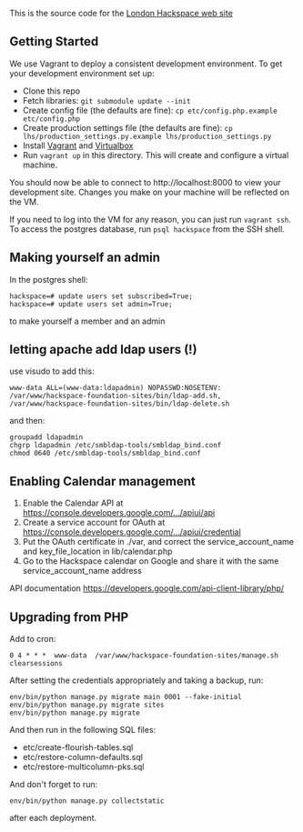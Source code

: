 This is the source code for the [London Hackspace web site](https://london.hackspace.org.uk)

## Getting Started

We use Vagrant to deploy a consistent development environment. To get
your development environment set up:

* Clone this repo
* Fetch libraries: `git submodule update --init`
* Create config file (the defaults are fine): `cp etc/config.php.example etc/config.php`
* Create production settings file (the defaults are fine): `cp lhs/production_settings.py.example lhs/production_settings.py`
* Install [Vagrant](https://www.vagrantup.com/downloads.html) and [Virtualbox](https://www.virtualbox.org/)
* Run `vagrant up` in this directory. This will create and configure a virtual machine.

You should now be able to connect to http://localhost:8000 to view your
development site. Changes you make on your machine will be reflected
on the VM.

If you need to log into the VM for any reason, you can just run
`vagrant ssh`. To access the postgres database, run `psql
hackspace` from the SSH shell.

## Making yourself an admin
In the postgres shell:

    hackspace=# update users set subscribed=True;
    hackspace=# update users set admin=True;

to make yourself a member and an admin

## letting apache add ldap users (!)
use visudo to add this:

    www-data ALL=(www-data:ldapadmin) NOPASSWD:NOSETENV: /var/www/hackspace-foundation-sites/bin/ldap-add.sh, /var/www/hackspace-foundation-sites/bin/ldap-delete.sh

and then:

    groupadd ldapadmin
    chgrp ldapadmin /etc/smbldap-tools/smbldap_bind.conf
    chmod 0640 /etc/smbldap-tools/smbldap_bind.conf

## Enabling Calendar management
1. Enable the Calendar API at https://console.developers.google.com/.../apiui/api
2. Create a service account for OAuth at https://console.developers.google.com/.../apiui/credential
3. Put the OAuth certificate in ./var, and correct the service_account_name and key_file_location in lib/calendar.php
4. Go to the Hackspace calendar on Google and share it with the same service_account_name address

API documentation https://developers.google.com/api-client-library/php/


## Upgrading from PHP

Add to cron:

    0 4 * * *  www-data  /var/www/hackspace-foundation-sites/manage.sh clearsessions

After setting the credentials appropriately and taking a backup, run:

    env/bin/python manage.py migrate main 0001 --fake-initial
    env/bin/python manage.py migrate sites
    env/bin/python manage.py migrate

And then run in the following SQL files:

 - etc/create-flourish-tables.sql
 - etc/restore-column-defaults.sql
 - etc/restore-multicolumn-pks.sql

And don't forget to run:

    env/bin/python manage.py collectstatic

after each deployment.

